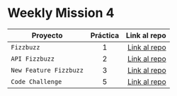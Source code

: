 # Weekly Mission 4

| Proyecto | Práctica | Link al repo |
| ------------- |:-------------:| -----:|
|`Fizzbuzz`|1|[Link al repo](https://github.com/LouiseMillan/fizzbuzz.git)|
|`API Fizzbuzz`|2|[Link al repo](https://github.com/LouiseMillan/API-Fizzbuzz.git)|
|`New Feature Fizzbuzz`|3|[Link al repo](https://github.com/LouiseMillan/New-Feature-Fizzbuzz.git)|
|`Code Challenge`|5|[Link al repo](https://github.com/LouiseMillan/Code-Challenge.git)|
